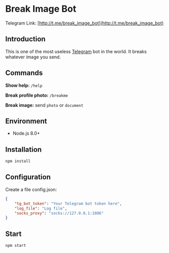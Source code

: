 # Break Image Bot
Telegram Link: [http://t.me/break_image_bot](http://t.me/break_image_bot)

## Introduction
This is one of the most useless [Telegram](https://telegram.org/) bot in the world. It breaks whatever image you send.

## Commands
**Show help:** `/help`

**Break profile photo:** `/breakme`

**Break image:** send `photo` or `document`

## Environment
- Node.js 8.0+

## Installation
```sh
npm install
```

## Configuration
Create a file config.json:
```json
{
    "tg_bot_token": "Your Telegram bot token here",
    "log_file": "Log file",
    "socks_proxy": "socks://127.0.0.1:1086"
}
```

## Start
```sh
npm start
```